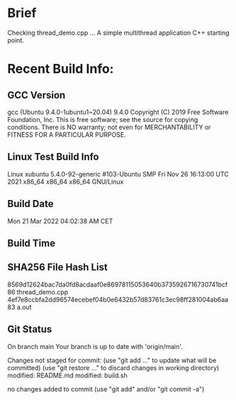# Brief
Checking thread_demo.cpp ...
A simple multithread application C++ starting point.
 
# Recent Build Info:
## GCC Version
gcc (Ubuntu 9.4.0-1ubuntu1~20.04) 9.4.0
Copyright (C) 2019 Free Software Foundation, Inc.
This is free software; see the source for copying conditions.  There is NO
warranty; not even for MERCHANTABILITY or FITNESS FOR A PARTICULAR PURPOSE.

## Linux Test Build Info
Linux xubuntu 5.4.0-92-generic #103-Ubuntu SMP Fri Nov 26 16:13:00 UTC 2021 x86_64 x86_64 x86_64 GNU/Linux
## Build Date
Mon 21 Mar 2022 04:02:38 AM CET
## Build Time
## SHA256 File Hash List
8569d12624bac7da0fd8acdaaf0e86978115053640b3735926716730741bcf86  thread_demo.cpp
4ef7e8ccbfa2dd96574ecebef04b0e6432b57d83761c3ec98ff281004ab6aa83  a.out
## Git Status
On branch main
Your branch is up to date with 'origin/main'.

Changes not staged for commit:
  (use "git add <file>..." to update what will be committed)
  (use "git restore <file>..." to discard changes in working directory)
	modified:   README.md
	modified:   build.sh

no changes added to commit (use "git add" and/or "git commit -a")
